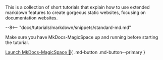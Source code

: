 This is a collection of short tutorials that explain how to use extended markdown features to create gorgeous static websites, focusing on documentation websites.

--8<-- "docs/tutorials/markdown/snippets/standard-md.md"

Make sure you have MkDocs-MagicSpace up and running before starting the tutorial.

[Launch MkDocs-MagicSpace :rocket:](../../docs.md){ .md-button .md-button--primary }